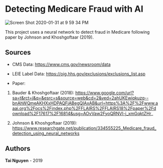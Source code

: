 # Detecting Medicare Fraud with AI

![Screen Shot 2020-01-31 at 9 59 34 PM](https://user-images.githubusercontent.com/16988147/73585961-09882080-4475-11ea-8e5d-b8d8ae2a8b17.png)

This project uses a neural network to detect fraud in Medicare following paper by Johnson and Khoshgoftaar (2019).

## Sources
* CMS Data: https://www.cms.gov/newsroom/data

* LEIE Label Data: https://oig.hhs.gov/exclusions/exclusions_list.asp

* Paper:
 1. Bauder & Khoshgoftaar (2018): https://www.google.com/url?sa=t&rct=j&q=&esrc=s&source=web&cd=2&ved=2ahUKEwiqkuzq--bnAhWQmeAKHXxHDPAQFjABegQIAxAB&url=https%3A%2F%2Fwww.aaai.org%2Focs%2Findex.php%2FFLAIRS%2FFLAIRS18%2Fpaper%2Fdownload%2F17617%2F16814&usg=AOvVaw2FyoQRNVI-j_xmGqktZHr_
 
 2. Johnson & Khoshgoftaar (2019): https://www.researchgate.net/publication/334555225_Medicare_fraud_detection_using_neural_networks

## Authors

**Tai Nguyen** - 2019
